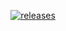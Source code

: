 </p>
<p align="center">
  <a href="https://github.com/SoulNinja-dev/Spam_Bot/releases/tag/1.0">
    <img src="(https://img.shields.io/github/downloads/SoulNinja-dev/Spam_Bot/total?color=green&style=flat-square)" alt="releases" />
  </a>
</p>
